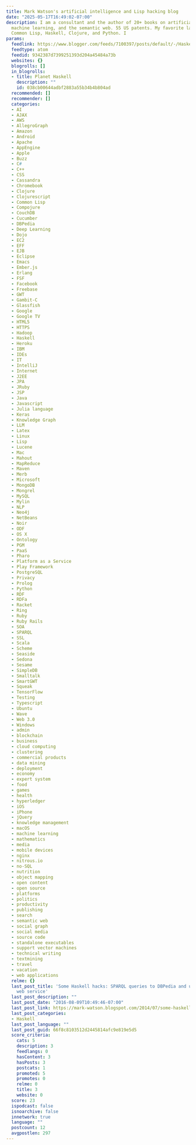 ```yaml
---
title: Mark Watson's artificial intelligence and Lisp hacking blog
date: "2025-05-17T16:49:02-07:00"
description: I am a consultant and the author of 20+ books on artificial intelligence,
  machine learning, and the semantic web. 55 US patents. My favorite languages are
  Common Lisp, Haskell, Clojure, and Python. I
params:
  feedlink: https://www.blogger.com/feeds/7100397/posts/default/-/Haskell
  feedtype: atom
  feedid: 9342387d7399251393d204a45484a73b
  websites: {}
  blogrolls: []
  in_blogrolls:
  - title: Planet Haskell
    description: ""
    id: 038cb00644adbf2883a55b34b4b804ad
  recommended: []
  recommender: []
  categories:
  - AI
  - AJAX
  - AWS
  - AllegroGraph
  - Amazon
  - Android
  - Apache
  - AppEngine
  - Apple
  - Buzz
  - C#
  - C++
  - CSS
  - Cassandra
  - Chromebook
  - Clojure
  - Clojurescript
  - Common Lisp
  - Compojure
  - CouchDB
  - Cucumber
  - DBPedia
  - Deep Learning
  - Dojo
  - EC2
  - EFF
  - EJB
  - Eclipse
  - Emacs
  - Ember.js
  - Erlang
  - FSF
  - Facebook
  - Freebase
  - GWT
  - Gambit-C
  - Glassfish
  - Google
  - Google TV
  - HTML5
  - HTTPS
  - Hadoop
  - Haskell
  - Heroku
  - IBM
  - IDEs
  - IT
  - IntelliJ
  - Internet
  - J2EE
  - JPA
  - JRuby
  - JSP
  - Java
  - Javascript
  - Julia language
  - Keras
  - Knowledge Graph
  - LLM
  - Latex
  - Linux
  - Lisp
  - Lucene
  - Mac
  - Mahout
  - MapReduce
  - Maven
  - Merb
  - Microsoft
  - MongoDB
  - Mongrel
  - MySQL
  - Mylin
  - NLP
  - Neo4j
  - NetBeans
  - Noir
  - ODF
  - OS X
  - Ontology
  - PGM
  - PaaS
  - Pharo
  - Platform as a Service
  - Play Framework
  - PostgreSQL
  - Privacy
  - Prolog
  - Python
  - RDF
  - RDFa
  - Racket
  - Ring
  - Ruby
  - Ruby Rails
  - SOA
  - SPARQL
  - SSL
  - Scala
  - Scheme
  - Seaside
  - Sedona
  - Sesame
  - SimpleDB
  - Smalltalk
  - SmartGWT
  - Squeak
  - TensorFlow
  - Testing
  - Typescript
  - Ubuntu
  - Wave
  - Web 3.0
  - Windows
  - admin
  - blockchain
  - business
  - cloud computing
  - clustering
  - commercial products
  - data mining
  - deployment
  - economy
  - expert system
  - food
  - games
  - health
  - hyperledger
  - iOS
  - iPhone
  - jQuery
  - knowledge management
  - macOS
  - machine learning
  - mathematics
  - media
  - mobile devices
  - nginx
  - nitrous.io
  - no-SQL
  - nutrition
  - object mapping
  - open content
  - open source
  - platforms
  - politics
  - productivity
  - publishing
  - search
  - semantic web
  - social graph
  - social media
  - source code
  - standalone executables
  - support vector machines
  - technical writing
  - textmining
  - travel
  - vacation
  - web applications
  relme: {}
  last_post_title: 'Some Haskell hacks: SPARQL queries to DBPedia and using OpenCalais
    web service'
  last_post_description: ""
  last_post_date: "2016-08-09T10:49:46-07:00"
  last_post_link: https://mark-watson.blogspot.com/2014/07/some-haskell-hacks-sparql-queries-to.html
  last_post_categories:
  - Haskell
  last_post_language: ""
  last_post_guid: 66f8c8103512d2445814afc9e819e5d5
  score_criteria:
    cats: 5
    description: 3
    feedlangs: 0
    hasContent: 3
    hasPosts: 3
    postcats: 1
    promoted: 5
    promotes: 0
    relme: 0
    title: 3
    website: 0
  score: 23
  ispodcast: false
  isnoarchive: false
  innetwork: true
  language: ""
  postcount: 12
  avgpostlen: 297
---
```

